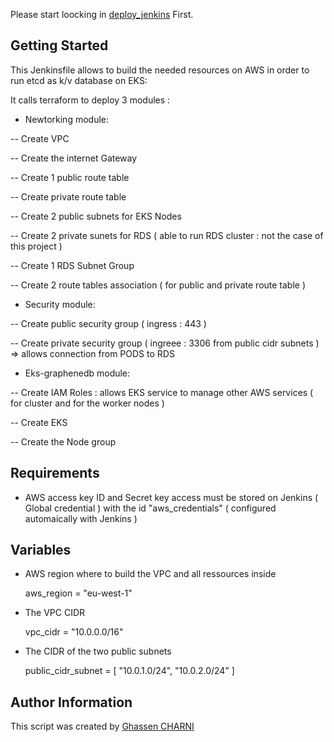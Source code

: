 

Please start loocking in [deploy_jenkins](https://github.com/ghassencherni/) First.


## Getting Started

This Jenkinsfile allows to build the needed resources on AWS in order to run etcd as k/v database on EKS:

It calls terraform to deploy 3 modules :

- Newtorking module: 

-- Create VPC

-- Create the internet Gateway

-- Create 1 public route table 

-- Create private route table

-- Create 2 public subnets for EKS Nodes

-- Create 2 private sunets for RDS ( able to run RDS cluster : not the case of this project ) 

-- Create 1 RDS Subnet Group 

-- Create 2 route tables  association ( for public and private route table )


- Security module:
 
-- Create public security group ( ingress : 443 )

-- Create private security group ( ingreee : 3306 from public cidr subnets ) => allows connection from PODS to RDS 


- Eks-graphenedb module:

-- Create IAM Roles : allows EKS service to manage other AWS services ( for cluster and for the worker nodes ) 

-- Create EKS

-- Create the Node group




 
## Requirements

- AWS access key ID and Secret key access must be stored on Jenkins ( Global credential ) with the id "aws_credentials" ( configured automaically with Jenkins ) 


## Variables

- AWS region where to build the VPC and all ressources inside

    aws_region = "eu-west-1"


- The VPC CIDR

    vpc_cidr = "10.0.0.0/16"


- The CIDR of the two public subnets

    public_cidr_subnet = [
      "10.0.1.0/24",
      "10.0.2.0/24"
    ]



## Author Information

This script  was created by [Ghassen CHARNI](https://github.com/ghassencherni/)
